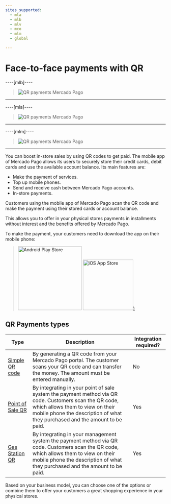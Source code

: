 ```yaml
---
sites_supported:
  - mla
  - mlb
  - mlv
  - mco
  - mlm
  - global

---
```


# Face-to-face payments with QR

----[mlb]----

> ![QR payments Mercado Pago](/images/qr.pt.png)
------------
----[mla]----
> ![QR payments Mercado Pago](/images/qr_mla.es.png)
------------
----[mlm]----
> ![QR payments Mercado Pago](/images/qr_mlm.es.png)
------------

You can boost in-store sales by using QR codes to get paid. The mobile app of Mercado Pago allows its users to securely store their credit cards, debit cards and use the available account balance. Its main features are:

- Make the payment of services.
- Top up mobile phones.
- Send and receive cash between Mercado Pago accounts.
- In-store payments.

Customers using the mobile app of Mercado Pago scan the QR code and make the payment using their stored cards or account balance.

This allows you to offer in your physical stores payments in installments without interest and the benefits offered by Mercado Pago.

To make the payment, your customers need to download the app on their mobile phone:

> [<img src="/developers/bundles/images/GooglePlayBadge.es.png" alt="Android Play Store" width="200"/>](https://play.google.com/store/apps/details?id=com.mercadopago.wallet&hl=es_419) [<img src="/developers/bundles/images/AppStoreBadge.es.svg" alt="iOS App Store" width="158"/>)](https://itunes.apple.com/ar/app/mercado-pago/id925436649?mt=8)

## QR Payments types

| Type                                                         | Description                                                  | Integration required? |
| ------------------------------------------------------------ | ------------------------------------------------------------ | --------------------- |
| [Simple QR code](https://www.mercadopago.com.ar/developers/en/guides/instore-payments/qr-payments/qr-static) | By generating a QR code from your Mercado Pago portal. The customer scans your QR code and can transfer the money. The amount must be entered manually. | No                    |
| [Point of Sale QR](https://www.mercadopago.com.ar/developers/en/guides/instore-payments/qr-payments/qr-pos) | By integrating in your point of sale system the payment method via QR code. Customers scan the QR code, which allows them to view on their mobile phone the description of what they purchased and the amount to be paid. | Yes                   |
| [Gas Station QR](https://www.mercadopago.com.ar/developers/en/guides/instore-payments/qr-payments/qr-gas-station) | By integrating in your management system the payment method via QR code. Customers scan the QR code, which allows them to view on their mobile phone the description of what they purchased and the amount to be paid. | Yes                   |

Based on your business model, you can choose one of the options or combine them to offer your customers a great shopping experience in your physical stores.